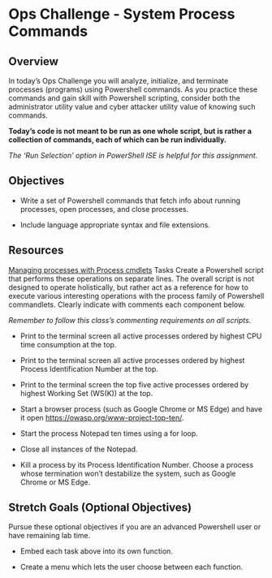 # Ops Challenge - System Process Commands

## Overview

In today’s Ops Challenge you will analyze, initialize, and terminate processes (programs) using Powershell commands. As you practice these commands and gain skill with Powershell scripting, consider both the administrator utility value and cyber attacker utility value of knowing such commands.

**Today’s code is not meant to be run as one whole script, but is rather a collection of commands, each of which can be run individually.**

*The ‘Run Selection’ option in PowerShell ISE is helpful for this assignment.*

## Objectives

* Write a set of Powershell commands that fetch info about running processes, open processes, and close processes.

* Include language appropriate syntax and file extensions.

## Resources

[Managing processes with Process cmdlets](https://learn.microsoft.com/en-us/powershell/scripting/samples/managing-processes-with-process-cmdlets?view=powershell-7.3)
Tasks
Create a Powershell script that performs these operations on separate lines. The overall script is not designed to operate holistically, but rather act as a reference for how to execute various interesting operations with the process family of Powershell commandlets. Clearly indicate with comments each component below.

*Remember to follow this class’s commenting requirements on all scripts.*

* Print to the terminal screen all active processes ordered by highest CPU time consumption at the top.

* Print to the terminal screen all active processes ordered by highest Process Identification Number at the top.

* Print to the terminal screen the top five active processes ordered by highest Working Set (WS(K)) at the top.

* Start a browser process (such as Google Chrome or MS Edge) and have it open <https://owasp.org/www-project-top-ten/>.

* Start the process Notepad ten times using a for loop.

* Close all instances of the Notepad.

* Kill a process by its Process Identification Number. Choose a process whose termination won’t destabilize the system, such as Google Chrome or MS Edge.


## Stretch Goals (Optional Objectives)

Pursue these optional objectives if you are an advanced Powershell user or have remaining lab time.

* Embed each task above into its own function.

* Create a menu which lets the user choose between each function.
